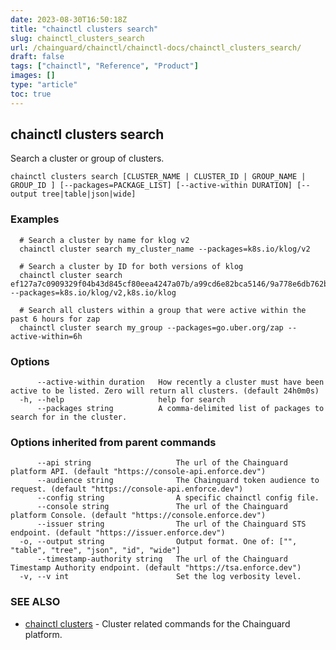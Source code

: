 ```yaml
---
date: 2023-08-30T16:50:18Z
title: "chainctl clusters search"
slug: chainctl_clusters_search
url: /chainguard/chainctl/chainctl-docs/chainctl_clusters_search/
draft: false
tags: ["chainctl", "Reference", "Product"]
images: []
type: "article"
toc: true
---
```

## chainctl clusters search

Search a cluster or group of clusters.

```
chainctl clusters search [CLUSTER_NAME | CLUSTER_ID | GROUP_NAME | GROUP_ID ] [--packages=PACKAGE_LIST] [--active-within DURATION] [--output tree|table|json|wide]
```

### Examples

```
  # Search a cluster by name for klog v2
  chainctl cluster search my_cluster_name --packages=k8s.io/klog/v2
  
  # Search a cluster by ID for both versions of klog
  chainctl cluster search ef127a7c0909329f04b43d845cf80eea4247a07b/a99cd6e82bca5146/9a778e6db762b750 --packages=k8s.io/klog/v2,k8s.io/klog
  
  # Search all clusters within a group that were active within the past 6 hours for zap
  chainctl cluster search my_group --packages=go.uber.org/zap --active-within=6h
```

### Options

```
      --active-within duration   How recently a cluster must have been active to be listed. Zero will return all clusters. (default 24h0m0s)
  -h, --help                     help for search
      --packages string          A comma-delimited list of packages to search for in the cluster.
```

### Options inherited from parent commands

```
      --api string                   The url of the Chainguard platform API. (default "https://console-api.enforce.dev")
      --audience string              The Chainguard token audience to request. (default "https://console-api.enforce.dev")
      --config string                A specific chainctl config file.
      --console string               The url of the Chainguard platform Console. (default "https://console.enforce.dev")
      --issuer string                The url of the Chainguard STS endpoint. (default "https://issuer.enforce.dev")
  -o, --output string                Output format. One of: ["", "table", "tree", "json", "id", "wide"]
      --timestamp-authority string   The url of the Chainguard Timestamp Authority endpoint. (default "https://tsa.enforce.dev")
  -v, --v int                        Set the log verbosity level.
```

### SEE ALSO

* [chainctl clusters](/chainguard/chainctl/chainctl-docs/chainctl_clusters/)	 - Cluster related commands for the Chainguard platform.

